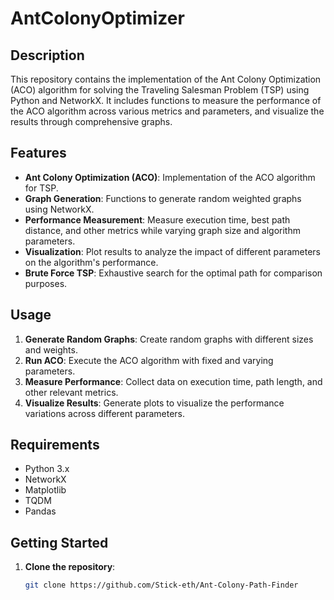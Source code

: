 # AntColonyOptimizer

## Description

This repository contains the implementation of the Ant Colony Optimization (ACO) algorithm for solving the Traveling Salesman Problem (TSP) using Python and NetworkX. It includes functions to measure the performance of the ACO algorithm across various metrics and parameters, and visualize the results through comprehensive graphs.

## Features

- **Ant Colony Optimization (ACO)**: Implementation of the ACO algorithm for TSP.
- **Graph Generation**: Functions to generate random weighted graphs using NetworkX.
- **Performance Measurement**: Measure execution time, best path distance, and other metrics while varying graph size and algorithm parameters.
- **Visualization**: Plot results to analyze the impact of different parameters on the algorithm's performance.
- **Brute Force TSP**: Exhaustive search for the optimal path for comparison purposes.

## Usage

1. **Generate Random Graphs**: Create random graphs with different sizes and weights.
2. **Run ACO**: Execute the ACO algorithm with fixed and varying parameters.
3. **Measure Performance**: Collect data on execution time, path length, and other relevant metrics.
4. **Visualize Results**: Generate plots to visualize the performance variations across different parameters.

## Requirements

- Python 3.x
- NetworkX
- Matplotlib
- TQDM
- Pandas

## Getting Started

1. **Clone the repository**:
   ```bash
   git clone https://github.com/Stick-eth/Ant-Colony-Path-Finder
   ```
